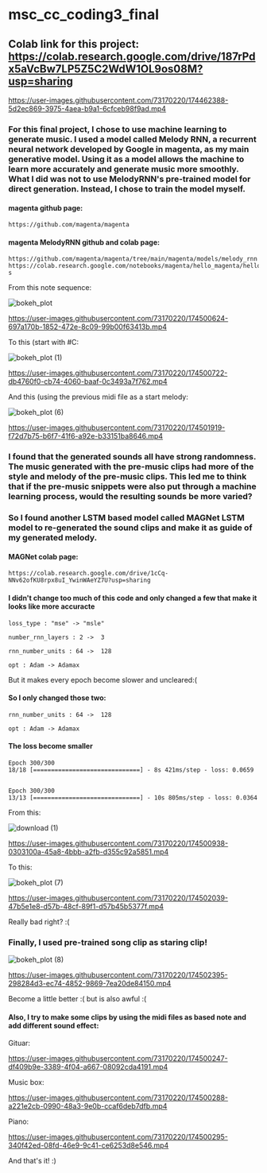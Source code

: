 # msc_cc_coding3_final

## Colab link for this project: https://colab.research.google.com/drive/187rPdx5aVcBw7LP5Z5C2WdW1OL9os08M?usp=sharing




https://user-images.githubusercontent.com/73170220/174462388-5d2ec869-3975-4aea-b9a1-6cfceb98f9ad.mp4



### For this final project, I chose to use machine learning to generate music. I used a model called Melody RNN, a recurrent neural network developed by Google in magenta, as my main generative model. Using it as a model allows the machine to learn more accurately and generate music more smoothly. What I did was not to use MelodyRNN's pre-trained model for direct generation. Instead, I chose to train the model myself.


#### magenta github page:
    https://github.com/magenta/magenta


#### magenta MelodyRNN github and colab page:
    https://github.com/magenta/magenta/tree/main/magenta/models/melody_rnn
    https://colab.research.google.com/notebooks/magenta/hello_magenta/hello_magenta.ipynb#scrollTo=71dgCmmBli-s
    
    
From this note sequence:
 
![bokeh_plot](https://user-images.githubusercontent.com/73170220/174497519-eba32751-1154-4775-97b8-609dfd9bffc8.png)




https://user-images.githubusercontent.com/73170220/174500624-697a170b-1852-472e-8c09-99b00f63413b.mp4


  

To this (start with #C:
 
 
![bokeh_plot (1)](https://user-images.githubusercontent.com/73170220/174497579-5298298a-c7ff-49cf-a100-dc5412dc18b6.png)
 
 

https://user-images.githubusercontent.com/73170220/174500722-db4760f0-cb74-4060-baaf-0c3493a7f762.mp4


 
 
And this (using the previous midi file as a start melody:
 
 
![bokeh_plot (6)](https://user-images.githubusercontent.com/73170220/174501878-d2578306-f81f-499e-ae05-2901cc5f6b09.png)





https://user-images.githubusercontent.com/73170220/174501919-f72d7b75-b6f7-41f6-a92e-b33151ba8646.mp4



    
    
### I found that the generated sounds all have strong randomness. The music generated with the pre-music clips had more of the style and melody of the pre-music clips. This led me to think that if the pre-music snippets were also put through a machine learning process, would the resulting sounds be more varied?


### So I found another LSTM based model called MAGNet LSTM model to re-generated the sound clips and make it as guide of my generated melody. 


#### MAGNet colab page:

    https://colab.research.google.com/drive/1cCq-NNv62ofKU8rpx8uI_YwinWAeYZ7U?usp=sharing


#### I didn't change too much of this code and only changed a few that make it looks like more accuracte

    loss_type : "mse" -> "msle"
    
    number_rnn_layers : 2 ->  3
    
    rnn_number_units : 64 ->  128
    
    opt : Adam -> Adamax
    
But it makes every epoch become slower and uncleared:(


#### So I only changed those two:

    rnn_number_units : 64 ->  128
    
    opt : Adam -> Adamax
    
    
#### The loss become smaller

    Epoch 300/300
    18/18 [==============================] - 8s 421ms/step - loss: 0.0659
    
    
    Epoch 300/300
    13/13 [==============================] - 10s 805ms/step - loss: 0.0364
    
    
From this:


![download (1)](https://user-images.githubusercontent.com/73170220/174500885-526897a5-1ee2-4d65-a4ae-42d1d445b244.png)




https://user-images.githubusercontent.com/73170220/174500938-0303100a-45a8-4bbb-a2fb-d355c92a5851.mp4




To this:

![bokeh_plot (7)](https://user-images.githubusercontent.com/73170220/174502320-e6c39e7f-e3be-4546-8897-76e4b6c875d4.png)



https://user-images.githubusercontent.com/73170220/174502039-47b5e1e8-d57b-48cf-89f1-d57b45b5377f.mp4

Really bad right? :(


### Finally, I used pre-trained song clip as staring clip!

![bokeh_plot (8)](https://user-images.githubusercontent.com/73170220/174502337-68a331d0-43e5-4bb3-ad34-fe4fecf06b99.png)





https://user-images.githubusercontent.com/73170220/174502395-298284d3-ec74-4852-9869-7ea20de84150.mp4




Become a little better :( but is also awful :(



#### Also, I try to make some clips by using the midi files as based note and add different sound effect:





Gituar:

https://user-images.githubusercontent.com/73170220/174500247-df409b9e-3389-4f04-a667-08092cda4191.mp4




Music box:



https://user-images.githubusercontent.com/73170220/174500288-a221e2cb-0990-48a3-9e0b-ccaf6deb7dfb.mp4



Piano:



https://user-images.githubusercontent.com/73170220/174500295-340f42ed-08fd-46e9-9c41-ce6253d8e546.mp4




And that's it! :)

